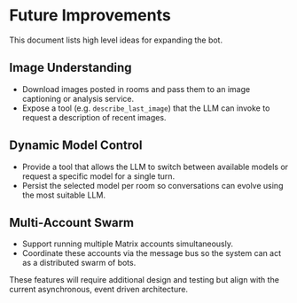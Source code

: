 # Future Improvements

This document lists high level ideas for expanding the bot.

## Image Understanding
- Download images posted in rooms and pass them to an image captioning or analysis service.
- Expose a tool (e.g. `describe_last_image`) that the LLM can invoke to request
  a description of recent images.

## Dynamic Model Control
- Provide a tool that allows the LLM to switch between available models or
  request a specific model for a single turn.
- Persist the selected model per room so conversations can evolve using the most
  suitable LLM.

## Multi‑Account Swarm
- Support running multiple Matrix accounts simultaneously.
- Coordinate these accounts via the message bus so the system can act as a
  distributed swarm of bots.

These features will require additional design and testing but align with the
current asynchronous, event driven architecture.
